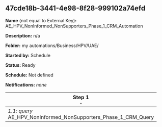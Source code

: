 ## 47cde18b-3441-4e98-8f28-999102a74efd

**Name** (not equal to External Key)**:** AE_HPV_NonInformed_NonSupporters_Phase_1_CRM_Automation

**Description:** n/a

**Folder:** my automations/Business/HPV/UAE/

**Started by:** Schedule

**Status:** Ready

**Schedule:** Not defined

**Notifications:** _none_


| Step 1<br>_<small>-</small>_ |
| --- |
| _1.1: query_<br>AE_HPV_NonInformed_NonSupporters_Phase_1_CRM_Query |
